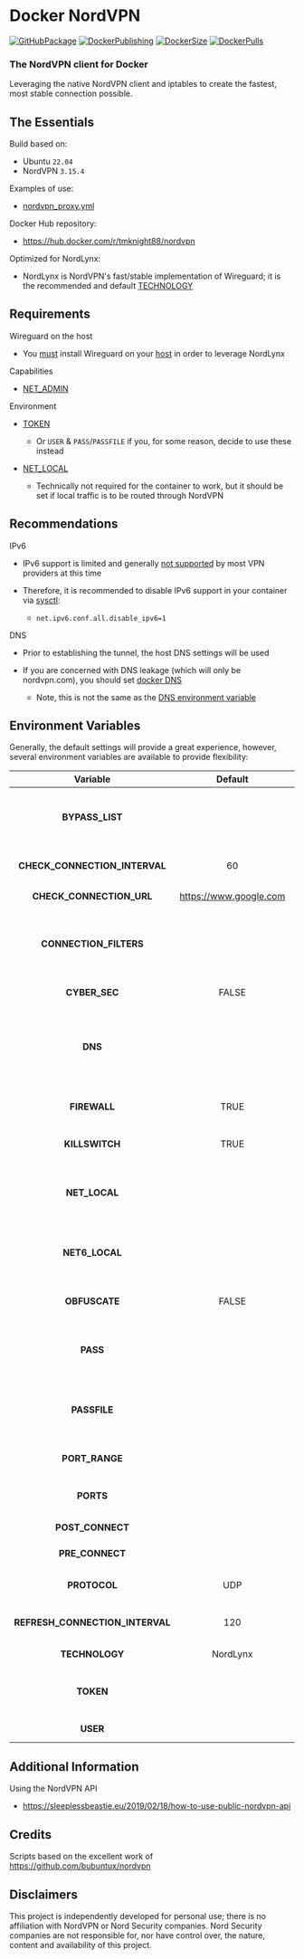 # Docker NordVPN

[![GitHubPackage][GitHubPackageBadge]][GitHubPackageLink]
[![DockerPublishing][DockerPublishingBadge]][DockerLink]
[![DockerSize][DockerSizeBadge]][DockerLink]
[![DockerPulls][DockerPullsBadge]][DockerLink]

### The NordVPN client for Docker

Leveraging the native NordVPN client and iptables to create the fastest, most stable connection possible.

## The Essentials

Build based on:

- Ubuntu `22.04`
- NordVPN `3.15.4`

Examples of use:

- [nordvpn_proxy.yml](examples/)

Docker Hub repository:

- <https://hub.docker.com/r/tmknight88/nordvpn>

Optimized for NordLynx:

- NordLynx is NordVPN's fast/stable implementation of Wireguard; it is the recommended and default [TECHNOLOGY](#env-technology)

## Requirements

Wireguard on the host

- You <ins>must</ins> install Wireguard on your <ins>host</ins> in order to leverage NordLynx

Capabilities

- [NET_ADMIN](https://docs.docker.com/engine/reference/run/#runtime-privilege-and-linux-capabilities)

Environment

- [TOKEN](#env-token)

  - Or `USER` & `PASS`/`PASSFILE` if you, for some reason, decide to use these instead

- [NET_LOCAL](#env-netlocal)

  - Technically not required for the container to work, but it should be set if local traffic is to be routed through NordVPN

## Recommendations

IPv6

- IPv6 support is limited and generally [not supported](https://nordvpn.com/blog/ipv4-vs-ipv6/#:~:text=You%20might%20be%20wondering%20what,tunnel%20with%20the%20IPv4%20protocol.) by most VPN providers at this time
- Therefore, it is recommended to disable IPv6 support in your container via [sysctl](https://docs.docker.com/engine/reference/commandline/run/#configure-namespaced-kernel-parameters-sysctls-at-runtime):

  - `net.ipv6.conf.all.disable_ipv6=1`

DNS

- Prior to establishing the tunnel, the host DNS settings will be used
- If you are concerned with DNS leakage (which will only be nordvpn.com), you should set [docker DNS](https://docs.docker.com/config/containers/container-networking/#dns-services)

  - Note, this is not the same as the [DNS environment variable](#env-dns)

## Environment Variables

Generally, the default settings will provide a great experience, however, several environment variables are available to provide flexibility:

| Variable                        | Default                  | Description                                                                                                                                                                                                                               |
|:-------------------------------:|:------------------------:|:--------------------------------------------------------------------------------------------------------------------------------------------------------------------------------------------------------------------------------------------:|
| **BYPASS_LIST** |   | Comma-separated list of domain names that should bypass VPN (i.e. these connections should not be secured); if set, `FIREWALL` will default to FALSE                                                                                      |
| **CHECK_CONNECTION_INTERVAL**   | 60                       | Time in seconds to check connection state and remediate as required                                                                                                                                                                       |
| **CHECK_CONNECTION_URL**        | <https://www.google.com> | URL used by `CHECK_CONNECTION_INTERVAL`                                                                                                                                                                                                   |
| **CONNECTION_FILTERS**<span id="env-filters"></span> |                          | Use the [NordVPN API](#api) to help craft your filters; largely for OpenVPN, though useful with NordLynx when wanting to set a specific country/city (e.g `filters[country_city_id]=8980922`)                                        |
| **CYBER_SEC**                   | FALSE                    | Learn more at [NordVPN](https://nordvpn.com/features/cybersec/) (TRUE/FALSE)                                                                                                                                                              |
| **DNS**<span id="env-dns"></span> |                          | A comma-separated list of IPv4/IPv6 addresses to be set as the VPN tunnel DNS servers, or non-IP hostnames to be set as the tunnel's DNS search domains (leave unset to use NordVPN servers)                                          |
| **FIREWALL**                    | TRUE                     | Use the NordVPN firewall over iptables (TRUE/FALSE; will default to FALSE when `BYPASS_LIST` in use)                                                                                                                                      |
| **KILLSWITCH**                  | TRUE                     | Use the NordVPN kill switch; `FIREWALL` must also be TRUE (TRUE/FALSE)                                                                                                                                                                    |
| **NET_LOCAL**<span id="env-netlocal"></span> |                          | Add a route to local IPv4 network once the VPN is up; the Docker network is automatically added; must be CIDR IPv4 format (e.g. `192.168.1.0/24`)                                                                                         |
| **NET6_LOCAL**                  |                          | Add a route to local IPv4 network once the VPN is up; the Docker network is automatically added; must be CIDR IPv6 format (e.g. `fe00:d34d:b33f::/64`)                                                                                    |
| **OBFUSCATE**                   | FALSE                    | Only valid when using TECHNOLOGY OpenVPN; learn more at [NordVPN](https://nordvpn.com/features/obfuscated-servers/) (TRUE/FALSE)                                                                                                          |
| **PASS**                        |                          | Password for NordVPN account; surround in single quotes to prevent issues with special characters such as `$` (not required when using `TOKEN` or `PASSFILE`)                                                                             |
| **PASSFILE**                    |                          | For use with `USER` and [docker secrets](https://docs.docker.com/compose/compose-file/compose-file-v3/#secrets), this should be set to `/run/secrets/<secret_name>`; this file should contain just the account password on the first line |
| **PORT_RANGE**                  |                          | Port range to whitelist for both UDP and TCP; (e.g. `PORT_RANGE=9091 9095`)                                                                                                                                                               |
| **PORTS**                       |                          | Semicolon delimited list of ports to whitelist for both UDP and TCP; (e.g `PORTS=9091;9095`)                                                                                                                                              |
| **POST_CONNECT**                |                          | Command to execute after successful connection                                                                                                                                                                                            |
| **PRE_CONNECT**                 |                          | Command to execute before attempt to connect                                                                                                                                                                                              |
| **PROTOCOL**                    | UDP                      | Only valid when using TECHNOLOGY OpenVPN (TCP/UDP)                                                                                                                                                                                        |
| **REFRESH_CONNECTION_INTERVAL** | 120                      | Time in minutes to trigger VPN reconnection to help ensure best connection available (0 = disable)                                                                                                                                                      |
| **TECHNOLOGY**<span id="env-technology"></span> | NordLynx                 | Specify the VPN Technology to use (NordLynx/OpenVPN)                                                                           |
| **TOKEN**<span id="env-token"></span> |                          | **RECOMMENDED**; use in place of `USER` and `PASS` for NordVPN account; generated from your NordVPN account web portal                                                                                                                    |
| **USER**                        |                          | User for NordVPN account (not required when using `TOKEN`)                                                                                                                                                                                |

## Additional Information

Using the NordVPN API<span id="api"></span>

- <https://sleeplessbeastie.eu/2019/02/18/how-to-use-public-nordvpn-api>

## Credits

Scripts based on the excellent work of <https://github.com/bubuntux/nordvpn>

## Disclaimers

This project is independently developed for personal use; there is no affiliation with NordVPN or Nord Security companies.  Nord Security companies are not responsible for, nor have control over, the nature, content and availability of this project.

[GitHubPackageBadge]: https://github.com/tmknight/docker-nordvpn/actions/workflows/github-package.yml/badge.svg
[GitHubPackageLink]: https://github.com/tmknight/docker-nordvpn/pkgs/container/nordvpn
[DockerPublishingBadge]: https://github.com/tmknight/docker-nordvpn/actions/workflows/docker-publish.yml/badge.svg
[DockerPullsBadge]: https://badgen.net/docker/pulls/tmknight88/nordvpn?icon=docker&label=Docker+Pulls&labelColor=black&color=green
[DockerSizeBadge]: https://badgen.net/docker/size/tmknight88/nordvpn?icon=docker&label=Docker+Size&labelColor=black&color=green
[DockerLink]: https://hub.docker.com/r/tmknight88/nordvpn
